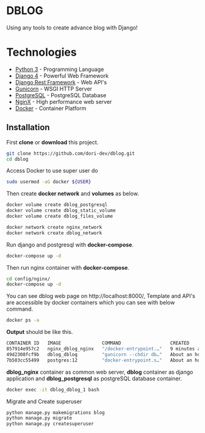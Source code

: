 # DBLOG

Using any tools to create advance blog with Django!

# Technologies

- [Python 3](https://www.python.org/) - Programming Language
- [Django 4](https://www.djangoproject.com/) - Powerful Web Framework
- [Django Rest Framework](https://www.django-rest-framework.org/) - Web API's
- [Gunicorn](https://gunicorn.org/) - WSGI HTTP Server
- [PostgreSQL](https://www.postgresql.org/) - PostgreSQL Database
- [NginX](https://www.nginx.com/) - High performance web server
- [Docker](https://www.docker.com/) - Container Platform

## Installation

First **clone** or **download** this project.

```sh
git clone https://github.com/dori-dev/dblog.git
cd dblog
```

Access Docker to use super user do
```sh
sudo usermod -aG docker ${USER}
```

Then create **docker network** and **volumes** as below.

```sh
docker volume create dblog_postgresql
docker volume create dblog_static_volume
docker volume create dblog_files_volume
```

```sh
docker network create nginx_network
docker network create dblog_network
```

Run django and postgresql with **docker-compose**.

```sh
docker-compose up -d
```

Then run nginx container with **docker-compose**.

```sh
cd config/nginx/
docker-compose up -d
```

You can see dblog web page on http://localhost:8000/, Template and API's are accessible by docker containers which you can see with below command.

```sh
docker ps -a
```

**Output** should be like this.

```sh
CONTAINER ID   IMAGE               COMMAND                  CREATED             STATUS             PORTS                                       NAMES
857914e957c2   nginx_dblog_nginx   "/docker-entrypoint.…"   9 minutes ago       Up 9 minutes       0.0.0.0:80->80/tcp, :::80->80/tcp           nginx_dblog_nginx_1
49d2308fcf9b   dblog_dblog         "gunicorn --chdir db…"   About an hour ago   Up About an hour   0.0.0.0:8000->8000/tcp, :::8000->8000/tcp   dblog_dblog_1
7b503cc55499   postgres:12         "docker-entrypoint.s…"   About an hour ago   Up About an hour   0.0.0.0:5432->5432/tcp, :::5432->5432/tcp   dblog_postgresql

```

**dblog_nginx** container as common web server, **dblog** container as django application and **dblog_postgresql** as postgreSQL database container.


```sh
docker exec -it dblog_dblog_1 bash
```

Migrate and Create superuser

```sh
python manage.py makemigrations blog
python manage.py migrate
python manage.py createsuperuser
```
